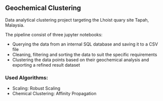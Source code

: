 ## Geochemical Clustering
Data analytical clustering project targeting the Lhoist quary site Tapah, Malaysia.

The pipeline consist of three jupyter notebooks:
- Querying the data from an internal SQL database and saving it to a CSV file
- Cleaning, filtering and sorting the data to suit the specific requirements
- Clustering the data points based on their geochemical analysis and exporting a refined result dataset

### Used Algorithms:
- Scaling: Robust Scaling
- Chemical Clustering: Affinity Propagation
